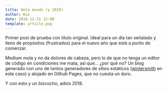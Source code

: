 ```yaml
---
title: Hola mundo (y 2019)
author: Kus
date: 2018-12-31 15:00
template: article.pug
---
```


Primer post de prueba con título original. Ideal para un día tan señalado y lleno de propósitos (frustrados) para el nuevo año que está a punto de comenzar.

<span class="more"></span>

Medium mola y no da dolores de cabeza, pero lo de que no tenga un editor de código en condiciones me mata, así que... ¿por qué no? Un blog generado con uno de tantos generadores de sitios estáticos ([wintersmith](https://github.com/jnordberg/wintersmith) en este caso) y alojado en Github Pages, que no cuesta un duro.

Y con esto y un bizcocho, adiós 2018.